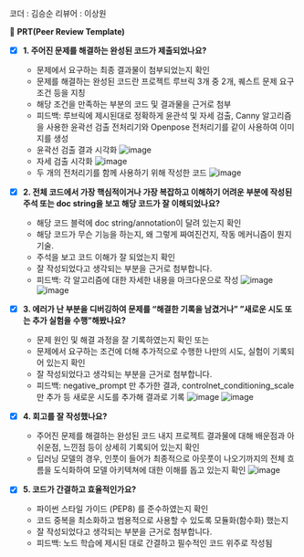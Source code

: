 코더 : 김승순
리뷰어 : 이상원

🔑 **PRT(Peer Review Template)**

- [X]  **1. 주어진 문제를 해결하는 완성된 코드가 제출되었나요?**
    - 문제에서 요구하는 최종 결과물이 첨부되었는지 확인
    - 문제를 해결하는 완성된 코드란 프로젝트 루브릭 3개 중 2개, 
    퀘스트 문제 요구조건 등을 지칭
    - 해당 조건을 만족하는 부분의 코드 및 결과물을 근거로 첨부
    - 피드백: 루브릭에 제시된대로 정확하게 윤관석 및 자세 검출, Canny 알고리즘을 사용한 윤곽선 검출 전처리기와 Openpose 전처리기를 같이 사용하여 이미지를 생성
    - 윤곽선 검출 결과 시각화
  ![image](https://github.com/K-Bbang/kss/assets/149548972/b2c47343-451c-4504-9a53-59ef9a1a7226)
    - 자세 검출 시각화
  ![image](https://github.com/K-Bbang/kss/assets/149548972/45ea5a97-420f-4c5f-bb80-b7432d84cef4)
    - 두 개의 전처리기를 함께 사용하기 위해 작성한 코드
  ![image](https://github.com/K-Bbang/kss/assets/149548972/46c5e703-894a-4af3-a6b6-adadd91cdf20)


- [X]  **2. 전체 코드에서 가장 핵심적이거나 가장 복잡하고 이해하기 어려운 부분에 작성된 
주석 또는 doc string을 보고 해당 코드가 잘 이해되었나요?**
    - 해당 코드 블럭에 doc string/annotation이 달려 있는지 확인
    - 해당 코드가 무슨 기능을 하는지, 왜 그렇게 짜여진건지, 작동 메커니즘이 뭔지 기술.
    - 주석을 보고 코드 이해가 잘 되었는지 확인
    - 잘 작성되었다고 생각되는 부분을 근거로 첨부합니다.
    - 피드백: 각 알고리즘에 대한 자세한 내용을 마크다운으로 작성
    ![image](https://github.com/K-Bbang/kss/assets/149548972/c8a817ab-cf27-4ce3-ade8-3522db9dc601)
    ![image](https://github.com/K-Bbang/kss/assets/149548972/fc6d4db1-0a0c-4270-aa50-a21d821880bc)
        
- [X]  **3. 에러가 난 부분을 디버깅하여 문제를 “해결한 기록을 남겼거나” 
”새로운 시도 또는 추가 실험을 수행”해봤나요?**
    - 문제 원인 및 해결 과정을 잘 기록하였는지 확인 또는
    - 문제에서 요구하는 조건에 더해 추가적으로 수행한 나만의 시도, 
    실험이 기록되어 있는지 확인
    - 잘 작성되었다고 생각되는 부분을 근거로 첨부합니다.
    - 피드백: negative_prompt 만 추가한 결과, controlnet_conditioning_scale 만 추가 등 새로운 시도를 추가해 결과로 기록
    ![image](https://github.com/K-Bbang/kss/assets/149548972/d3be6df1-b4db-4dba-ba72-65981dd84be6)
    ![image](https://github.com/K-Bbang/kss/assets/149548972/8a2dfbc6-0248-45bd-b0c8-b6e3575dbf02)


- [X]  **4. 회고를 잘 작성했나요?**
    - 주어진 문제를 해결하는 완성된 코드 내지 프로젝트 결과물에 대해
    배운점과 아쉬운점, 느낀점 등이 상세히 기록되어 있는지 확인
    - 딥러닝 모델의 경우,
      인풋이 들어가 최종적으로 아웃풋이 나오기까지의 전체 흐름을 도식화하여 
      모델 아키텍쳐에 대한 이해를 돕고 있는지 확인
    ![image](https://github.com/K-Bbang/kss/assets/149548972/b962ca3b-f451-4d2c-b2d9-a519be50b845)


- [X]  **5. 코드가 간결하고 효율적인가요?**
    - 파이썬 스타일 가이드 (PEP8) 를 준수하였는지 확인
    - 코드 중복을 최소화하고 범용적으로 사용할 수 있도록 모듈화(함수화) 했는지
    - 잘 작성되었다고 생각되는 부분을 근거로 첨부합니다.
    - 피드백: 노드 학습에 제시된 대로 간결하고 필수적인 코드 위주로 작성됨
